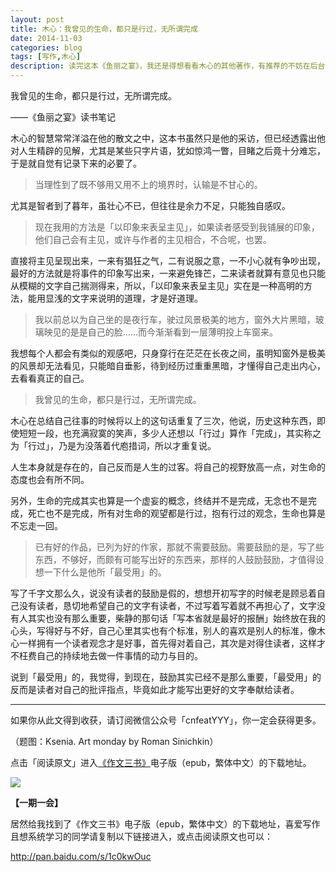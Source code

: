 ```yaml
---
layout: post
title: 木心：我曾见的生命，都只是行过，无所谓完成
date: 2014-11-03
categories: blog
tags: [写作,木心]
description: 读完这本《鱼丽之宴》，我还是得想看看木心的其他著作，有推荐的不妨在后台留个言。
---
```



我曾见的生命，都只是行过，无所谓完成。

——《鱼丽之宴》读书笔记

木心的智慧常常洋溢在他的散文之中，这本书虽然只是他的采访，但已经透露出他对人生精辟的见解，尤其是某些只字片语，犹如惊鸿一瞥，目睹之后竟十分难忘，于是就自觉有记录下来的必要了。

>当理性到了既不够用又用不上的境界时，认输是不甘心的。

尤其是智者到了暮年，虽壮心不已，但往往是余力不足，只能独自感叹。

>现在我用的方法是「以印象来表呈主见」，如果读者感受到我铺展的印象，他们自己会有主见，或许与作者的主见相合，不合呢，也罢。

直接将主见呈现出来，一来有猖狂之气，二有说服之意，一不小心就有争吵出现，最好的方法就是将事件的印象写出来，一来避免锋芒，二来读者就算有意见也只能从模糊的文字自己揣测得来，所以，「以印象来表呈主见」实在是一种高明的方法，能用显浅的文字来说明的道理，才是好道理。

>我以前总以为自己坐的是夜行车，驶过风景极美的地方，窗外大片黑暗，玻璃映见的是是自己的脸……而今渐渐看到一层薄明投上车窗来。

我想每个人都会有类似的观感吧，只身穿行在茫茫在长夜之间，虽明知窗外是极美的风景却无法看见，只能暗自垂影，待到经历过重重黑暗，才懂得自己走出内心，去看看真正的自己。

>我曾见的生命，都只是行过，无所谓完成。

木心在总结自己往事的时候将以上的这句话重复了三次，他说，历史这种东西，即使短短一段，也充满寂寞的笑声，多少人还想以「行过」算作「完成」，其实称之为「行过」，乃是为没落着代庖措词，所以才重复说。

人生本身就是存在的，自己反而是人生的过客。将自己的视野放高一点，对生命的态度也会有所不同。

另外，生命的完成其实也算是一个虚妄的概念，终结并不是完成，无念也不是完成，死亡也不是完成，所有对生命的观望都是行过，抱有行过的观念，生命也算是不忘走一回。

>已有好的作品，已列为好的作家，那就不需要鼓励。需要鼓励的是，写了些东西，不够好，而颇有可能写出好的东西来，那样的人鼓励鼓励，才值得设想一下什么是他所「最受用」的。

写了千字文那么久，说没有读者的鼓励是假的，想想开初写字的时候老是顾忌着自己没有读者，恳切地希望自己的文字有读者，不过写着写着就不再担心了，文字没有人其实也没有那么重要，柴静的那句话「写本省就是最好的报酬」始终放在我的心头，写得好与不好，自己心里其实也有个标准，别人的喜欢是别人的标准，像木心一样拥有一个读者观念才是好事，首先得对着自己，其次是对得住读者，这样才不枉费自己的持续地去做一件事情的动力与目的。

说到「最受用」的，我觉得，到现在，鼓励其实已经不是那么重要，「最受用」的反而是读者对自己的批评指点，毕竟如此才能写出更好的文字奉献给读者。

----

如果你从此文得到收获，请订阅微信公众号「cnfeatYYY」，你一定会获得更多。

（题图：Ksenia. Art monday by Roman Sinichkin）

点击「阅读原文」进入[《作文三书》](http://pan.baidu.com/s/1c0kwOuc)电子版（epub，繁体中文）的下载地址。

![](http://cnfeat.qiniudn.com/signitrue-2014-09-28.jpg)

**【一期一会】**

居然给我找到了《作文三书》电子版（epub，繁体中文）的下载地址，喜爱写作且想系统学习的同学请复制以下链接进入，或点击阅读原文也可以：

http://pan.baidu.com/s/1c0kwOuc




